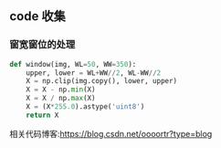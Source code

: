 ## code 收集

### 窗宽窗位的处理

```python
def window(img, WL=50, WW=350):
    upper, lower = WL+WW//2, WL-WW//2
    X = np.clip(img.copy(), lower, upper)
    X = X - np.min(X)
    X = X / np.max(X)
    X = (X*255.0).astype('uint8')
    return X
```

相关代码博客:https://blog.csdn.net/oooortr?type=blog
